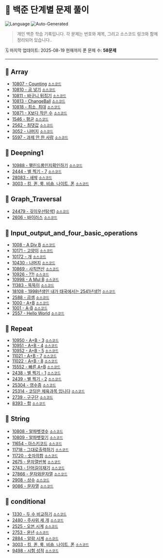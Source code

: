 # 📘 백준 단계별 문제 풀이

![Language](https://img.shields.io/badge/Language-Java-blue?logo=Java)
![Auto-Generated](https://img.shields.io/badge/README-Auto--Generated-blueviolet)

> 개인 백준 학습 기록입니다. 각 문제는 번호와 제목, 그리고 소스코드 링크와 함께 정리되어 있습니다..

🗓️ 마지막 업데이트: 2025-08-19
현재까지 푼 문제 수: **58문제**

---

## 📂 Array
- <a href="https://www.acmicpc.net/problem/10807" target="_blank">10807 - Counting</a> [`소스코드`](src/Array/BaekJoon_10807_Counting.java)
- <a href="https://www.acmicpc.net/problem/10810" target="_blank">10810 - 공 넣기</a> [`소스코드`](src/Array/BaekJoon_10810_intoBall.java)
- <a href="https://www.acmicpc.net/problem/10811" target="_blank">10811 - 바구니 뒤집기</a> [`소스코드`](src/Array/BaekJoon_10811.java)
- <a href="https://www.acmicpc.net/problem/10813" target="_blank">10813 - ChangeBall</a> [`소스코드`](src/Array/BaekJoon_10813_ChangeBall.java)
- <a href="https://www.acmicpc.net/problem/10818" target="_blank">10818 - 최소, 최대</a> [`소스코드`](src/Array/BaekJoon_10818_LeastMost.java)
- <a href="https://www.acmicpc.net/problem/10871" target="_blank">10871 - X보다 작은 수</a> [`소스코드`](src/Array/BaekJoon_10871_X.java)
- <a href="https://www.acmicpc.net/problem/1546" target="_blank">1546 - 평균</a> [`소스코드`](src/Array/BaekJoon_1546_average.java)
- <a href="https://www.acmicpc.net/problem/2562" target="_blank">2562 - 최댓값</a> [`소스코드`](src/Array/BaekJoon_2562_Most.java)
- <a href="https://www.acmicpc.net/problem/3052" target="_blank">3052 - 나머지</a> [`소스코드`](src/Array/BaekJoon_3052.java)
- <a href="https://www.acmicpc.net/problem/5597" target="_blank">5597 - 과제 안 한 사람</a> [`소스코드`](src/Array/BaekJoon_5597.java)

## 📂 Deepning1
- <a href="https://www.acmicpc.net/problem/10988" target="_blank">10988 - 팰린드롬인지확인하기</a> [`소스코드`](src/Deepning1/BaekJoon_10988_팰린드롬인지확인하기.java)
- <a href="https://www.acmicpc.net/problem/2444" target="_blank">2444 - 별 찍기 - 7</a> [`소스코드`](src/Deepning1/BaekJoon_2444_별찍기7.java)
- <a href="https://www.acmicpc.net/problem/28083" target="_blank">28083 - 새싹</a> [`소스코드`](src/Deepning1/BaekJoon_28083_새싹.java)
- <a href="https://www.acmicpc.net/problem/3003" target="_blank">3003 - 킹, 퀸, 룩, 비숍, 나이트, 폰</a> [`소스코드`](src/Deepning1/BaekJoon_3003_킹퀸룩비숍나이트.java)

## 📂 Graph_Traversal
- <a href="https://www.acmicpc.net/problem/24479" target="_blank">24479 - 깊이우선탐색1</a> [`소스코드`](src/Graph_Traversal/BaekJoon_24479_깊이우선탐색1.java)
- <a href="https://www.acmicpc.net/problem/2606" target="_blank">2606 - 바이러스</a> [`소스코드`](src/Graph_Traversal/BaekJoon_2606_바이러스.java)

## 📂 Input_output_and_four_basic_operations
- <a href="https://www.acmicpc.net/problem/1008" target="_blank">1008 - A Div B</a> [`소스코드`](src/Input_output_and_four_basic_operations/BaekJoon_1008_A_Div_B.java)
- <a href="https://www.acmicpc.net/problem/10171" target="_blank">10171 - 고양이</a> [`소스코드`](src/Input_output_and_four_basic_operations/BaekJoon_10171_Cat.java)
- <a href="https://www.acmicpc.net/problem/10172" target="_blank">10172 - 개</a> [`소스코드`](src/Input_output_and_four_basic_operations/BaekJoon_10172_Dog.java)
- <a href="https://www.acmicpc.net/problem/10430" target="_blank">10430 - 나머지</a> [`소스코드`](src/Input_output_and_four_basic_operations/BaekJoon_10430_remainder.java)
- <a href="https://www.acmicpc.net/problem/10869" target="_blank">10869 - 사칙연산</a> [`소스코드`](src/Input_output_and_four_basic_operations/BaekJoon_10869_FourBasicOperation.java)
- <a href="https://www.acmicpc.net/problem/10926" target="_blank">10926 - ??!</a> [`소스코드`](src/Input_output_and_four_basic_operations/BaekJoon_10926_surprised.java)
- <a href="https://www.acmicpc.net/problem/10998" target="_blank">10998 - A Mul B</a> [`소스코드`](src/Input_output_and_four_basic_operations/BaekJoon_10998_A_Mul_B.java)
- <a href="https://www.acmicpc.net/problem/11383" target="_blank">11383 - 뚝뚝이</a> [`소스코드`](src/Input_output_and_four_basic_operations/BaekJoon_11383_KidJeongMin.java)
- <a href="https://www.acmicpc.net/problem/18108" target="_blank">18108 - 1998년생인 내가 태국에서는 2541년생?!</a> [`소스코드`](src/Input_output_and_four_basic_operations/BaekJoon_18108_ButaYear.java)
- <a href="https://www.acmicpc.net/problem/2588" target="_blank">2588 - 곱셈</a> [`소스코드`](src/Input_output_and_four_basic_operations/BaekJoon_2588_Mul.java)
- <a href="https://www.acmicpc.net/problem/1000" target="_blank">1000 - A+B</a> [`소스코드`](src/Input_output_and_four_basic_operations/baekjoon_1000_A_puls_B.java)
- <a href="https://www.acmicpc.net/problem/1001" target="_blank">1001 - A-B</a> [`소스코드`](src/Input_output_and_four_basic_operations/baekjoon_1001_A_minus_B.java)
- <a href="https://www.acmicpc.net/problem/2557" target="_blank">2557 - Hello World</a> [`소스코드`](src/Input_output_and_four_basic_operations/baekjoon_2557_hello_word.java)

## 📂 Repeat
- <a href="https://www.acmicpc.net/problem/10950" target="_blank">10950 - A+B - 3</a> [`소스코드`](src/Repeat/BaekJoon_10950.java)
- <a href="https://www.acmicpc.net/problem/10951" target="_blank">10951 - A+B - 4</a> [`소스코드`](src/Repeat/BaekJoon_10951_AplusB4.java)
- <a href="https://www.acmicpc.net/problem/10952" target="_blank">10952 - A+B - 5</a> [`소스코드`](src/Repeat/BaekJoon_10952_AplusB5.java)
- <a href="https://www.acmicpc.net/problem/11021" target="_blank">11021 - A+B - 7</a> [`소스코드`](src/Repeat/BaekJoon_11021_AplusB7.java)
- <a href="https://www.acmicpc.net/problem/11022" target="_blank">11022 - A+B - 8</a> [`소스코드`](src/Repeat/BaekJoon_11022_ApusB8.java)
- <a href="https://www.acmicpc.net/problem/15552" target="_blank">15552 - 빠른 A+B</a> [`소스코드`](src/Repeat/BaekJoon_15552_QuickAB.java)
- <a href="https://www.acmicpc.net/problem/2438" target="_blank">2438 - 별 찍기 - 1</a> [`소스코드`](src/Repeat/BaekJoon_2438_Star1.java)
- <a href="https://www.acmicpc.net/problem/2439" target="_blank">2439 - 별 찍기 - 2</a> [`소스코드`](src/Repeat/BaekJoon_2439_Start2.java)
- <a href="https://www.acmicpc.net/problem/25304" target="_blank">25304 - 영수증</a> [`소스코드`](src/Repeat/BaekJoon_25304_Receipt.java)
- <a href="https://www.acmicpc.net/problem/25314" target="_blank">25314 - 코딩은 체육과목 입니다</a> [`소스코드`](src/Repeat/BaekJoon_25314_CodingIsPEClass.java)
- <a href="https://www.acmicpc.net/problem/2739" target="_blank">2739 - 구구단</a> [`소스코드`](src/Repeat/BaekJoon_2739_gugudan.java)
- <a href="https://www.acmicpc.net/problem/8393" target="_blank">8393 - 합</a> [`소스코드`](src/Repeat/BaekJoon_8393_hap.java)

## 📂 String
- <a href="https://www.acmicpc.net/problem/10808" target="_blank">10808 - 알파벳갯수</a> [`소스코드`](src/String/BaekJoon_10808_알파벳갯수.java)
- <a href="https://www.acmicpc.net/problem/10809" target="_blank">10809 - 알파뱃찾기</a> [`소스코드`](src/String/BaekJoon_10809_알파뱃찾기.java)
- <a href="https://www.acmicpc.net/problem/11654" target="_blank">11654 - 아스키코드</a> [`소스코드`](src/String/BaekJoon_11654_아스키코드.java)
- <a href="https://www.acmicpc.net/problem/11718" target="_blank">11718 - 그대로출력하기</a> [`소스코드`](src/String/BaekJoon_11718_그대로출력하기.java)
- <a href="https://www.acmicpc.net/problem/11720" target="_blank">11720 - 숫자의합</a> [`소스코드`](src/String/BaekJoon_11720_숫자의합.java)
- <a href="https://www.acmicpc.net/problem/2675" target="_blank">2675 - 문자열반복</a> [`소스코드`](src/String/BaekJoon_2675_문자열반복.java)
- <a href="https://www.acmicpc.net/problem/2743" target="_blank">2743 - 단어길이재기</a> [`소스코드`](src/String/BaekJoon_2743_단어길이재기.java)
- <a href="https://www.acmicpc.net/problem/27866" target="_blank">27866 - 문자와문자열</a> [`소스코드`](src/String/BaekJoon_27866_문자와문자열.java)
- <a href="https://www.acmicpc.net/problem/2908" target="_blank">2908 - 상수</a> [`소스코드`](src/String/BaekJoon_2908_상수.java)
- <a href="https://www.acmicpc.net/problem/9086" target="_blank">9086 - 문자열</a> [`소스코드`](src/String/BaekJoon_9086_문자열.java)

## 📂 conditional
- <a href="https://www.acmicpc.net/problem/1330" target="_blank">1330 - 두 수 비교하기</a> [`소스코드`](src/conditional/BaekJoon_1330.java)
- <a href="https://www.acmicpc.net/problem/2480" target="_blank">2480 - 주사위 세 개</a> [`소스코드`](src/conditional/BaekJoon_2480_ThreeDice.java)
- <a href="https://www.acmicpc.net/problem/2525" target="_blank">2525 - 오븐 시계</a> [`소스코드`](src/conditional/BaekJoon_2525_OvenClock.java)
- <a href="https://www.acmicpc.net/problem/2753" target="_blank">2753 - 윤년</a> [`소스코드`](src/conditional/BaekJoon_2753_leapYear.java)
- <a href="https://www.acmicpc.net/problem/2884" target="_blank">2884 - 알람 시계</a> [`소스코드`](src/conditional/BaekJoon_2884_Alam.java)
- <a href="https://www.acmicpc.net/problem/3003" target="_blank">3003 - 킹, 퀸, 룩, 비숍, 나이트, 폰</a> [`소스코드`](src/conditional/BaekJoon_3003_MakingChess.java)
- <a href="https://www.acmicpc.net/problem/9498" target="_blank">9498 - 시험 성적</a> [`소스코드`](src/conditional/BaekJoon_9498_TestGrade.java)

